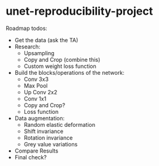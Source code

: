 # unet-reproducibility-project

Roadmap todos:
- Get the data (ask the TA) 
- Research: 
  - Upsampling
  - Copy and Crop (combine this)
  - Custom weight loss function
- Build the blocks/operations of the network:
  - Conv 3x3
  - Max Pool
  - Up Conv 2x2
  - Conv 1x1
  - Copy and Crop? 
  - Loss function
- Data augmentation:
  - Random elastic deformation
  - Shift invariance
  - Rotation invariance
  - Grey value variations
- Compare Results
- Final check?
